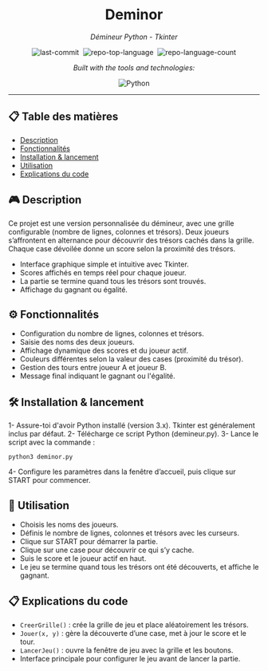 <div align="center" class="text-center">
  <h1>Deminor</h1>

  <p><em>Démineur Python - Tkinter</em></p>
  <img alt="last-commit" src="https://img.shields.io/github/last-commit/socallmebertille/Deminor?style=flat&amp;logo=git&amp;logoColor=white&amp;color=0080ff" class="inline-block mx-1" style="margin: 0px 2px;">
  <img alt="repo-top-language" src="https://img.shields.io/github/languages/top/socallmebertille/Deminor?style=flat&amp;color=0080ff" class="inline-block mx-1" style="margin: 0px 2px;">
  <img alt="repo-language-count" src="https://img.shields.io/github/languages/count/socallmebertille/Deminor?style=flat&amp;color=0080ff" class="inline-block mx-1" style="margin: 0px 2px;">
  <p><em>Built with the tools and technologies:</em></p>
  <img alt="Python" src="https://img.shields.io/badge/Python-fdfd66.svg?style=flat&amp;logo=Python&amp;logoColor=Blue" class="inline-block mx-1" style="margin: 0px 2px;">
</div>

---

## 📋 Table des matières

- [Description](#-description)
- [Fonctionnalités](#%EF%B8%8F-installation--lancement)
- [Installation & lancement](#-installation-&-lancement)
- [Utilisation](#-utilisation)
- [Explications du code](#-explications-du-code)

## 🎮 Description

Ce projet est une version personnalisée du démineur, avec une grille configurable (nombre de lignes, colonnes et trésors).
Deux joueurs s’affrontent en alternance pour découvrir des trésors cachés dans la grille. Chaque case dévoilée donne un score selon la proximité des trésors.
- Interface graphique simple et intuitive avec Tkinter.
- Scores affichés en temps réel pour chaque joueur.
- La partie se termine quand tous les trésors sont trouvés.
- Affichage du gagnant ou égalité.

## ⚙️ Fonctionnalités

- Configuration du nombre de lignes, colonnes et trésors.
- Saisie des noms des deux joueurs.
- Affichage dynamique des scores et du joueur actif.
- Couleurs différentes selon la valeur des cases (proximité du trésor).
- Gestion des tours entre joueur A et joueur B.
- Message final indiquant le gagnant ou l'égalité.

## 🛠️ Installation & lancement

1- Assure-toi d'avoir Python installé (version 3.x). Tkinter est généralement inclus par défaut.
2- Télécharge ce script Python (demineur.py).
3- Lance le script avec la commande :

```
python3 deminor.py
```
4- Configure les paramètres dans la fenêtre d’accueil, puis clique sur START pour commencer.

## 📐 Utilisation

- Choisis les noms des joueurs.
- Définis le nombre de lignes, colonnes et trésors avec les curseurs.
- Clique sur START pour démarrer la partie.
- Clique sur une case pour découvrir ce qui s’y cache.
- Suis le score et le joueur actif en haut.
- Le jeu se termine quand tous les trésors ont été découverts, et affiche le gagnant.

## 📋 Explications du code

- `CreerGrille()` : crée la grille de jeu et place aléatoirement les trésors.
- `Jouer(x, y)` : gère la découverte d’une case, met à jour le score et le tour.
- `LancerJeu()` : ouvre la fenêtre de jeu avec la grille et les boutons.
- Interface principale pour configurer le jeu avant de lancer la partie.

